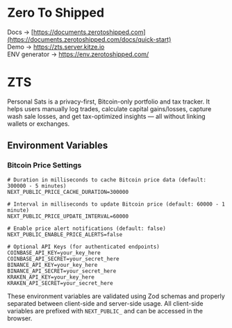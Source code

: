 # Zero To Shipped

Docs → [https://documents.zerotoshipped.com](https://documents.zerotoshipped.com/docs/quick-start)  
Demo → https://zts.server.kitze.io  
ENV generator → https://env.zerotoshipped.com/  
 
# ZTS

Personal Sats is a privacy-first, Bitcoin-only portfolio and tax tracker. It helps users manually log trades, calculate capital gains/losses, capture wash sale losses, and get tax-optimized insights — all without linking wallets or exchanges.

## Environment Variables

### Bitcoin Price Settings
```env
# Duration in milliseconds to cache Bitcoin price data (default: 300000 - 5 minutes)
NEXT_PUBLIC_PRICE_CACHE_DURATION=300000

# Interval in milliseconds to update Bitcoin price (default: 60000 - 1 minute)
NEXT_PUBLIC_PRICE_UPDATE_INTERVAL=60000

# Enable price alert notifications (default: false)
NEXT_PUBLIC_ENABLE_PRICE_ALERTS=false

# Optional API Keys (for authenticated endpoints)
COINBASE_API_KEY=your_key_here
COINBASE_API_SECRET=your_secret_here
BINANCE_API_KEY=your_key_here
BINANCE_API_SECRET=your_secret_here
KRAKEN_API_KEY=your_key_here
KRAKEN_API_SECRET=your_secret_here
```

These environment variables are validated using Zod schemas and properly separated between client-side and server-side usage. All client-side variables are prefixed with `NEXT_PUBLIC_` and can be accessed in the browser.
 
